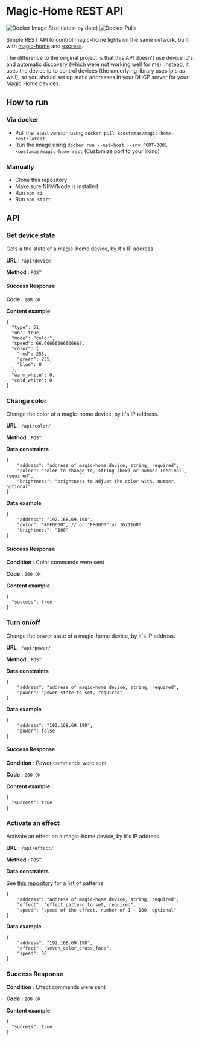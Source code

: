 
# Magic-Home REST API

![Docker Image Size (latest by date)](https://img.shields.io/docker/image-size/koostamas/magic-home-rest) ![Docker Pulls](https://img.shields.io/docker/pulls/koostamas/magic-home-rest)

Simple REST API to control magic-home lights on the same network, built with [magic-home](https://github.com/jangxx/node-magichome) and [express](https://expressjs.com/).

The difference to the original project is that this API doesn't use device id's and automatic discovery (which were not working well for me).
Instead, it uses the device ip to control devices (the underlying library uses ip's as well), so you should set up static addresses in your DHCP server for your Magic Home devices. 

## How to run

### Via docker

- Pull the latest version using  `docker pull koostamas/magic-home-rest:latest`
- Run the image using `docker run --net=host --env PORT=3001 koostamas/magic-home-rest` (Customize port to your liking)

### Manually

- Clone this repository
- Make sure NPM/Node is installed
- Run `npm ci`
- Run `npm start`

## API

### Get device state

Gets a the state of a magic-home device, by it's IP address

**URL** : `/api/device`

**Method** : `POST`

#### Success Response

**Code** : `200 OK`

**Content example**

```json5
{
  "type": 51,
  "on": true,
  "mode": "color",
  "speed": 66.66666666666667,
  "color": {
    "red": 255,
    "green": 255,
    "blue": 0
  },
  "warm_white": 0,
  "cold_white": 0
}
```
### Change color

Change the color of a magic-home device, by it's IP address.

**URL** : `/api/color/`

**Method** : `POST`

**Data constraints**

```json5
{
    "address": "address of magic-home device, string, required",
    "color": "color to change to, string (hex) or number (decimal), required",
    "brightness": "brightness to adjust the color with, number, optional"
}
```

**Data example**

```json5
{
    "address": "192.168.69.198",
    "color": "#FF0000", // or "FF0000" or 16711680
    "brightness": "100"
}
```

#### Success Response

**Condition** : Color commands were sent

**Code** : `200 OK`

**Content example**

```json5
{
  "success": true
}
```

### Turn on/off

Change the power state of a magic-home device, by it's IP address.

**URL** : `/api/power/`

**Method** : `POST`

**Data constraints**

```json5
{
    "address": "address of magic-home device, string, required",
    "power": "power state to set, required"
}
```

**Data example**

```json5
{
    "address": "192.168.69.198",
    "power": false
}
```

#### Success Response

**Condition** : Power commands were sent

**Code** : `200 OK`

**Content example**

```json5
{
  "success": true
}
```

### Activate an effect

Activate an effect on a magic-home device, by it's IP address.

**URL** : `/api/effect/`

**Method** : `POST`

**Data constraints**

See [this repository](https://github.com/jangxx/node-magichome#built-in-patterns) for a list of patterns.

```json5
{
    "address": "address of magic-home device, string, required",
    "effect": "effect pattern to set, required",
    "speed": "speed of the effect, number of 1 - 100, optional"
}
```

**Data example**

```json5
{
    "address": "192.168.69.198",
    "effect": "seven_color_cross_fade",
    "speed": 50
}
```

### Success Response

**Condition** : Effect commands were sent

**Code** : `200 OK`

**Content example**

```json5
{
  "success": true
}
```

